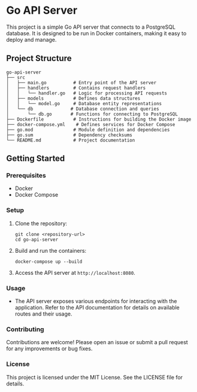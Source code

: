 # Go API Server

This project is a simple Go API server that connects to a PostgreSQL database. It is designed to be run in Docker containers, making it easy to deploy and manage.

## Project Structure

```
go-api-server
├── src
│   ├── main.go          # Entry point of the API server
│   ├── handlers         # Contains request handlers
│   │   └── handler.go   # Logic for processing API requests
│   ├── models           # Defines data structures
│   │   └── model.go     # Database entity representations
│   └── db              # Database connection and queries
│       └── db.go       # Functions for connecting to PostgreSQL
├── Dockerfile           # Instructions for building the Docker image
├── docker-compose.yml    # Defines services for Docker Compose
├── go.mod               # Module definition and dependencies
├── go.sum               # Dependency checksums
└── README.md            # Project documentation
```

## Getting Started

### Prerequisites

- Docker
- Docker Compose

### Setup

1. Clone the repository:
   ```
   git clone <repository-url>
   cd go-api-server
   ```

2. Build and run the containers:
   ```
   docker-compose up --build
   ```

3. Access the API server at `http://localhost:8080`.

### Usage

- The API server exposes various endpoints for interacting with the application. Refer to the API documentation for details on available routes and their usage.

### Contributing

Contributions are welcome! Please open an issue or submit a pull request for any improvements or bug fixes.

### License

This project is licensed under the MIT License. See the LICENSE file for details.